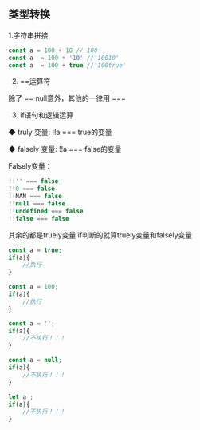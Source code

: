 ## 类型转换

1.字符串拼接

```js
const a = 100 + 10 // 100
const a  = 100 + '10' //'10010'
const a  = 100 + true //'100true'
```

2. ==运算符

除了 == null意外，其他的一律用 ===

3. if语句和逻辑运算

◆ truly 变量: !!a === true的变量

◆ falsely 变量: !!a === false的变量

Falsely变量： 

```js
!!'' === false
!!0 === false
!!NAN === false
!!null === false
!!undefined === false
!!false === false
```
其余的都是truely变量
if判断的就算truely变量和falsely变量
```js
const a = true;
if(a){
    //执行
}

const a = 100;
if(a){
    //执行
}

const a = '';
if(a){
    //不执行！！！
}

const a = null;
if(a){
    //不执行！！！
}

let a ;
if(a){
    //不执行！！！
}
```